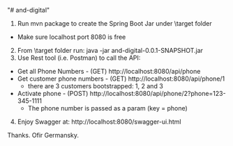 "# and-digital" 

1. Run mvn package to create the Spring Boot Jar under \target folder
* Make sure localhost port 8080 is free
2. From \target folder run: java -jar and-digital-0.0.1-SNAPSHOT.jar
3. Use Rest tool (i.e. Postman) to call the API:
- Get all Phone Numbers - (GET) http://localhost:8080/api/phone
- Get customer phone numbers - (GET) http://localhost:8080/api/phone/1
    * there are 3 customers bootstrapped: 1, 2 and 3
- Activate phone - (POST) http://localhost:8080/api/phone/2?phone=123-345-1111
    * The phone number is passed as a param (key = phone)
4. Enjoy Swagger at:  http://localhost:8080/swagger-ui.html

Thanks.
Ofir Germansky.